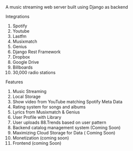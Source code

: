 A music streaming web server built using Django as backend

Integrations
1. Spotify
2. Youtube
3. Lastfm
4. Musixmatch
5. Genius
6. Django Rest Framework
7. Dropbox
8. Google Drive
9. Billboards
10. 30,000 radio stations

Features
1. Music Streaming
2. Local Storage
3. Show video from YouTube matching Spotify Meta Data
4. Rating system for songs and albums
5. Lyrics from Musixmatch & Genius
6. User Profile with Library
7. User uploads
88.Trends based on user pattern
9. Backend catalog management system (Coming Soon)
10. Maximizing Cloud Storage for Data ( Coming Soon)
11. Monetization (coming soon)
12. Frontend (coming Soon)
